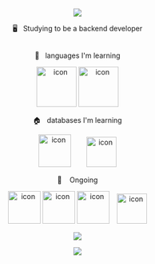 <br>
<p align="center">
<img src="https://capsule-render.vercel.app/api?&type=waving&color=timeAuto&height=180&section=header&text=Leo's%20GitHub&fontSize=50&animation=fadeIn&fontAlignY=45" />
  </p>
  
<div align='center'> 🖥&nbsp&nbsp&nbspStudying to be a backend developer</div>
<br>
<p align="center">
📑&nbsp&nbsp&nbsplanguages I'm learning
  </p>
<p align="center">
<img alt= "icon" wide="80" height="80" src ="https://techstack-generator.vercel.app/js-icon.svg">
<img alt= "icon" wide="80" height="80" src ="https://techstack-generator.vercel.app/ts-icon.svg">
  </p>
 <p align="center">
🏠&nbsp&nbsp&nbspdatabases I'm learning
  </p>
<p align="center">
<img alt= "icon" wide="65" height="65" src ="https://techstack-generator.vercel.app/mysql-icon.svg">
  &nbsp&nbsp&nbsp&nbsp&nbsp&nbsp
<img alt= "icon" wide="60" height="60" src ="https://upload.wikimedia.org/wikipedia/commons/thumb/f/f9/Antu_mongodb.svg/512px-Antu_mongodb.svg.png?20160706123547">
  </p> 
  
<p align="center">
🛵 &nbsp &nbspOngoing
  </p>
<p align="center">
<img alt= "icon" wide="65" height="65" src ="https://techstack-generator.vercel.app/restapi-icon.svg">
<img alt= "icon" wide="65" height="65" src ="https://techstack-generator.vercel.app/graphql-icon.svg">
<img alt= "icon" wide="65" height="65" src ="https://techstack-generator.vercel.app/docker-icon.svg">
  &nbsp&nbsp
<img alt= "icon" wide="60" height="60" src ="https://symbols.getvecta.com/stencil_89/37_nestjs-icon.a67daec196.svg">
  </p>

<p align="center"><img src="https://github-readme-stats.vercel.app/api?username=leokim1178&count_private=true&show_icons=true&theme=algolia">

</p>


<p align="center">
<a href="https://hits.seeyoufarm.com"><img src="https://hits.seeyoufarm.com/api/count/incr/badge.svg?url=https%3A%2F%2Fgithub.com%2Fleokim1178&count_bg=%2379C83D&title_bg=%23000000&icon=github.svg&icon_color=%23E7E7E7&title=Visitors&edge_flat=false"/></a>
  </p>
  </br>

